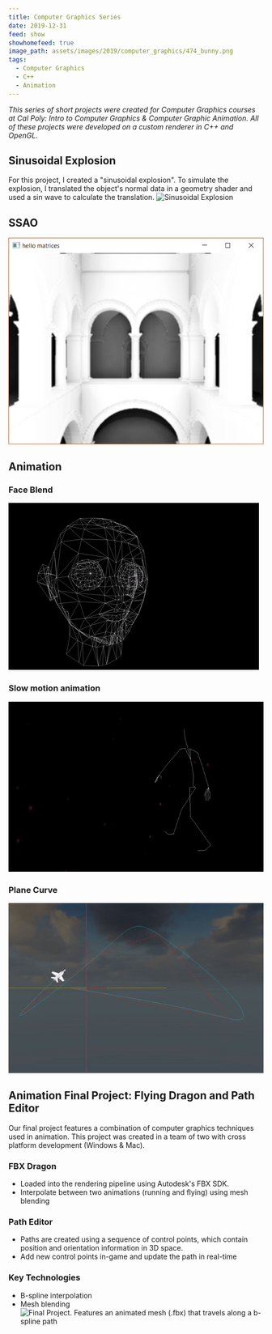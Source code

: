 ```yaml
---
title: Computer Graphics Series
date: 2019-12-31
feed: show
showhomefeed: true
image_path: assets/images/2019/computer_graphics/474_bunny.png
tags:
  - Computer Graphics
  - C++
  - Animation
---
```


_This series of short projects were created for Computer Graphics courses at Cal Poly: Intro to Computer Graphics & Computer Graphic Animation. All of these projects were developed on a custom renderer in C++ and OpenGL._

## Sinusoidal Explosion

For this project, I created a "sinusoidal explosion". To simulate the explosion, I translated the object's normal data in a geometry shader and used a sin wave to calculate the translation. 
![Sinusoidal Explosion](/assets/images/2019/computer_graphics/471_bunny.GIF)

## SSAO
![SSAO](/assets/images/2019/computer_graphics/572_ssao.PNG)


## Animation
### Face Blend
![Face blend](/assets/images/2019/computer_graphics/474_face_blend.GIF)

### Slow motion animation
![Slomo animation](/assets/images/2019/computer_graphics/474_fbx_slomo_animation.GIF)

### Plane Curve
![B-spline curve demo](/assets/images/2019/computer_graphics/474_plane_curve.GIF)
## Animation Final Project: Flying Dragon and Path Editor
Our final project features a combination of computer graphics techniques used in animation. This project was created in a team of two with cross platform development (Windows & Mac). 

### FBX Dragon 
- Loaded into the rendering pipeline using Autodesk's FBX SDK. 
- Interpolate between two animations (running and flying) using mesh blending

### Path Editor
- Paths are created using a sequence of control points, which contain position and orientation information in 3D space. 
- Add new control points in-game and update the path in real-time

### Key Technologies
- B-spline interpolation
- Mesh blending
![Final Project. Features an animated mesh (.fbx) that travels along a b-spline path](/assets/images/2019/computer_graphics/474_fbx_dragon.gif)